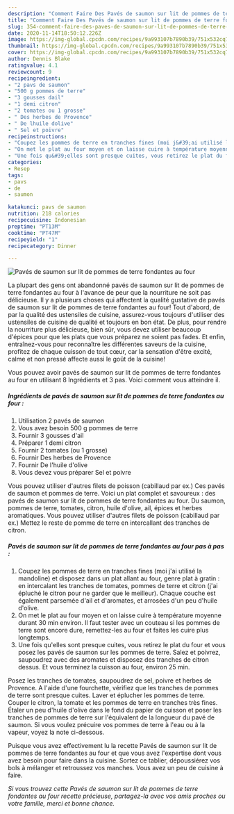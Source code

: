 ```yaml
---
description: "Comment Faire Des Pavés de saumon sur lit de pommes de terre fondantes au four"
title: "Comment Faire Des Pavés de saumon sur lit de pommes de terre fondantes au four"
slug: 354-comment-faire-des-paves-de-saumon-sur-lit-de-pommes-de-terre-fondantes-au-four
date: 2020-11-14T18:50:12.226Z
image: https://img-global.cpcdn.com/recipes/9a993107b7890b39/751x532cq70/paves-de-saumon-sur-lit-de-pommes-de-terre-fondantes-au-four-photo-principale-de-la-recette.jpg
thumbnail: https://img-global.cpcdn.com/recipes/9a993107b7890b39/751x532cq70/paves-de-saumon-sur-lit-de-pommes-de-terre-fondantes-au-four-photo-principale-de-la-recette.jpg
cover: https://img-global.cpcdn.com/recipes/9a993107b7890b39/751x532cq70/paves-de-saumon-sur-lit-de-pommes-de-terre-fondantes-au-four-photo-principale-de-la-recette.jpg
author: Dennis Blake
ratingvalue: 4.1
reviewcount: 9
recipeingredient:
- "2 pavs de saumon"
- "500 g pommes de terre"
- "3 gousses dail"
- "1 demi citron"
- "2 tomates ou 1 grosse"
- " Des herbes de Provence"
- " De lhuile dolive"
- " Sel et poivre"
recipeinstructions:
- "Coupez les pommes de terre en tranches fines (moi j&#39;ai utilisé la mandoline) et disposez dans un plat allant au four, genre plat à gratin : en intercalant les tranches de tomates, pommes de terre et citron (j&#39;ai épluché le citron pour ne garder que le meilleur). Chaque couche est également parsemée d&#39;ail et d&#39;aromates, et arrosées d&#39;un peu d&#39;huile d&#39;olive."
- "On met le plat au four moyen et on laisse cuire à température moyenne durant 30 min environ. Il faut tester avec un couteau si les pommes de terre sont encore dure, remettez-les au four et faites les cuire plus longtemps."
- "Une fois qu&#39;elles sont presque cuites, vous retirez le plat du four et vous posez les pavés de saumon sur les pommes de terre. Salez et poivrez, saupoudrez avec des aromates et disposez des tranches de citron dessus. Et vous terminez la cuisson au four, environ 25 min."
categories:
- Resep
tags:
- pavs
- de
- saumon

katakunci: pavs de saumon 
nutrition: 218 calories
recipecuisine: Indonesian
preptime: "PT13M"
cooktime: "PT47M"
recipeyield: "1"
recipecategory: Dinner

---
```



![Pavés de saumon sur lit de pommes de terre fondantes au four](https://img-global.cpcdn.com/recipes/9a993107b7890b39/751x532cq70/paves-de-saumon-sur-lit-de-pommes-de-terre-fondantes-au-four-photo-principale-de-la-recette.jpg)

La plupart des gens ont abandonné pavés de saumon sur lit de pommes de terre fondantes au four à l'avance de peur que la nourriture ne soit pas délicieuse. Il y a plusieurs choses qui affectent la qualité gustative de pavés de saumon sur lit de pommes de terre fondantes au four! Tout d'abord, de par la qualité des ustensiles de cuisine, assurez-vous toujours d'utiliser des ustensiles de cuisine de qualité et toujours en bon état. De plus, pour rendre la nourriture plus délicieuse, bien sûr, vous devez utiliser beaucoup d'épices pour que les plats que vous préparez ne soient pas fades. Et enfin, entraînez-vous pour reconnaître les différentes saveurs de la cuisine, profitez de chaque cuisson de tout cœur, car la sensation d'être excité, calme et non pressé affecte aussi le goût de la cuisine!

<!--inarticleads1-->

Vous pouvez avoir pavés de saumon sur lit de pommes de terre fondantes au four en utilisant 8 Ingrédients et 3 pas. Voici comment vous atteindre il.

##### Ingrédients de pavés de saumon sur lit de pommes de terre fondantes au four :

1. Utilisation 2 pavés de saumon
1. Vous avez besoin 500 g pommes de terre
1. Fournir 3 gousses d&#39;ail
1. Préparer 1 demi citron
1. Fournir 2 tomates (ou 1 grosse)
1. Fournir  Des herbes de Provence
1. Fournir  De l&#39;huile d&#39;olive
1. Vous devez vous préparer  Sel et poivre


Vous pouvez utiliser d&#39;autres filets de poisson (cabillaud par ex.) Ces pavés de saumon et pommes de terre. Voici un plat complet et savoureux : des pavés de saumon sur lit de pommes de terre fondantes au four. Du saumon, pommes de terre, tomates, citron, huile d&#39;olive, ail, épices et herbes aromatiques. Vous pouvez utiliser d&#39;autres filets de poisson (cabillaud par ex.) Mettez le reste de pomme de terre en intercallant des tranches de citron. 

<!--inarticleads2-->

##### Pavés de saumon sur lit de pommes de terre fondantes au four pas à pas :

1. Coupez les pommes de terre en tranches fines (moi j&#39;ai utilisé la mandoline) et disposez dans un plat allant au four, genre plat à gratin : en intercalant les tranches de tomates, pommes de terre et citron (j&#39;ai épluché le citron pour ne garder que le meilleur). Chaque couche est également parsemée d&#39;ail et d&#39;aromates, et arrosées d&#39;un peu d&#39;huile d&#39;olive.
1. On met le plat au four moyen et on laisse cuire à température moyenne durant 30 min environ. Il faut tester avec un couteau si les pommes de terre sont encore dure, remettez-les au four et faites les cuire plus longtemps.
1. Une fois qu&#39;elles sont presque cuites, vous retirez le plat du four et vous posez les pavés de saumon sur les pommes de terre. Salez et poivrez, saupoudrez avec des aromates et disposez des tranches de citron dessus. Et vous terminez la cuisson au four, environ 25 min.


Posez les tranches de tomates, saupoudrez de sel, poivre et herbes de Provence. A l&#39;aide d&#39;une fourchette, vérifiez que les tranches de pommes de terre sont presque cuites. Laver et éplucher les pommes de terre. Couper le citron, la tomate et les pommes de terre en tranches très fines. Étaler un peu d&#39;huile d&#39;olive dans le fond du papier de cuisson et poser les tranches de pommes de terre sur l&#39;équivalent de la longueur du pavé de saumon. Si vous voulez précuire vos pommes de terre à l&#39;eau ou à la vapeur, voyez la note ci-dessous. 

<!--inarticleads1-->

<p>
Puisque vous avez effectivement lu la recette Pavés de saumon sur lit de pommes de terre fondantes au four et que vous avez l'expertise dont vous avez besoin pour faire dans la cuisine. Sortez ce tablier, dépoussiérez vos bols à mélanger et retroussez vos manches. Vous avez un peu de cuisine à faire.
</p>

<p>
<i>Si vous trouvez cette Pavés de saumon sur lit de pommes de terre fondantes au four recette précieuse, partagez-la avec vos amis proches ou votre famille, merci et bonne chance.</i>
</p>
